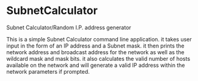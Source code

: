 # SubnetCalculator
Subnet Calculator/Random I.P. address generator

This is a simple Subnet Calculator command line application. it takes user input in the form of an IP address and a Subnet mask. it then prints the network address and broadcast address for the network as well as the wildcard mask and mask bits. it also calculates the valid number of hosts available on the network and will generate a valid IP address within the network parameters if prompted. 
